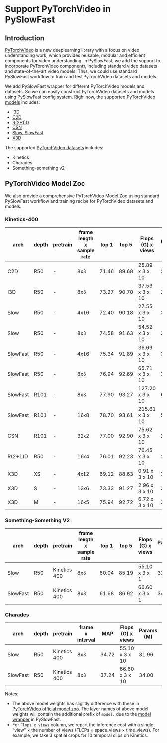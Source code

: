 # Support PyTorchVideo in PySlowFast

## Introduction

[PyTorchVideo](https://pytorchvideo.org/) is a new deeplearning library with a focus on video understanding work, which provides reusable, modular and efficient components for video understanding. In PySlowFast, we add the support to incorporate PyTorchVideo components, including standard video datasets and state-of-the-art video models. Thus, we could use standard PySlowFast workflow to train and test PyTorchVideo datasets and models.

We add PySlowFast wrapper for different PyTorchVideo models and datasets. So we can easily construct PyTorchVideo datasets and models using PySlowFast config system. Right now, the supported [PyTorchVideo models](https://github.com/facebookresearch/SlowFast/blob/master/slowfast/models/ptv_model_builder.py) includes:
  * [I3D](https://arxiv.org/pdf/1705.07750.pdf)
  * [C2D](https://arxiv.org/pdf/1711.07971.pdf)
  * [R(2+1)D](https://openaccess.thecvf.com/content_cvpr_2018/papers/Tran_A_Closer_Look_CVPR_2018_paper.pdf)
  * [CSN](https://arxiv.org/abs/1904.02811)
  * [Slow, SlowFast](https://arxiv.org/pdf/1812.03982.pdf)
  * [X3D](https://arxiv.org/pdf/2004.04730.pdf)

The supported [PyTorchVideo datasets](https://github.com/facebookresearch/SlowFast/blob/master/slowfast/datasets/ptv_datasets.py) includes:
  * Kinetics
  * Charades
  * Something-something v2

## PyTorchVideo Model Zoo

We also provide a comprehensive PyTorchVideo Model Zoo using standard PySlowFast workflow and training recipe for PyTorchVideo datasets and models.


### Kinetics-400

| arch     | depth | pretrain | frame length x sample rate | top 1 | top 5 | Flops (G) x views | Params (M) | Model                                                                                                       | config                                         |
| -------- | ----- | -------- | -------------------------- | ----- | ----- | ----------------- | ---------- | ------------------------------------------------------------------------------------------------------------| ---------------------------------------------- |
| C2D      | R50   | \-       | 8x8                        | 71.46 | 89.68 | 25.89 x 3 x 10    | 24.33      | [link](https://dl.fbaipublicfiles.com/pytorchvideo/pysf_model_zoo/kinetics/C2D_8x8_R50.pyth)                | Kinetics/pytorchvideo/C2D_8x8_R50              |
| I3D      | R50   | \-       | 8x8                        | 73.27 | 90.70 | 37.53 x 3 x 10    | 28.04      | [link](https://dl.fbaipublicfiles.com/pytorchvideo/pysf_model_zoo/kinetics/I3D_8x8_R50.pyth)                | Kinetics/pytorchvideo/I3D_8x8_R50              |
| Slow     | R50   | \-       | 4x16                       | 72.40 | 90.18 | 27.55 x 3 x 10    | 32.45      | [link](https://dl.fbaipublicfiles.com/pytorchvideo/pysf_model_zoo/kinetics/SLOW_4x16_R50.pyth)              | Kinetics/pytorchvideo/SLOW_4x16_R50            |
| Slow     | R50   | \-       | 8x8                        | 74.58 | 91.63 | 54.52 x 3 x 10    | 32.45      | [link](https://dl.fbaipublicfiles.com/pytorchvideo/pysf_model_zoo/kinetics/SLOW_8x8_R50.pyth)               | Kinetics/pytorchvideo/SLOW_8x8_R50             |
| SlowFast | R50   | \-       | 4x16                       | 75.34 | 91.89 | 36.69 x 3 x 10    | 34.48      | [link](https://dl.fbaipublicfiles.com/pytorchvideo/pysf_model_zoo/kinetics/SLOWFAST_4x16_R50.pyth)          | Kinetics/pytorchvideo/SLOWFAST_4x16_R50        |
| SlowFast | R50   | \-       | 8x8                        | 76.94 | 92.69 | 65.71 x 3 x 10    | 34.57      | [link](https://dl.fbaipublicfiles.com/pytorchvideo/pysf_model_zoo/kinetics/SLOWFAST_8x8_R50.pyth)           | Kinetics/pytorchvideo/SLOWFAST_8x8_R50         |
| SlowFast | R101  | \-       | 8x8                        | 77.90 | 93.27 | 127.20 x 3 x 10   | 62.83      | [link](https://dl.fbaipublicfiles.com/pytorchvideo/pysf_model_zoo/kinetics/SLOWFAST_8x8_R101.pyth)          | Kinetics/pytorchvideo/SLOWFAST_8x8_R101        |
| SlowFast | R101  | \-       | 16x8                       | 78.70 | 93.61 | 215.61 x 3 x 10   | 53.77      | [link](https://dl.fbaipublicfiles.com/pytorchvideo/pysf_model_zoo/kinetics/SLOWFAST\_16x8\_R101_50_50.pyth) | Kinetics/pytorchvideo/SLOWFAST_16x8_R101_50_50 |
| CSN      | R101  | \-       | 32x2                       | 77.00 | 92.90 | 75.62 x 3 x 10    | 22.21      | [link](https://dl.fbaipublicfiles.com/pytorchvideo/pysf_model_zoo/kinetics/CSN_32x2_R101.pyth)              | Kinetics/pytorchvideo/CSN_32x2_R101            |
| R(2+1)D  | R50   | \-       | 16x4                       | 76.01 | 92.23 | 76.45 x 3 x 10    | 28.11      | [link](https://dl.fbaipublicfiles.com/pytorchvideo/pysf_model_zoo/kinetics/R2PLUS1D_16x4_R50.pyth)          | Kinetics/pytorchvideo/R2PLUS1D_16x4_R50        |
| X3D      | XS    | \-       | 4x12                       | 69.12 | 88.63 | 0.91 x 3 x 10     | 3.79       | [link](https://dl.fbaipublicfiles.com/pytorchvideo/pysf_model_zoo/kinetics/X3D_XS.pyth)                     | Kinetics/pytorchvideo/X3D_XS                   |
| X3D      | S     | \-       | 13x6                       | 73.33 | 91.27 | 2.96 x 3 x 10     | 3.79       | [link](https://dl.fbaipublicfiles.com/pytorchvideo/pysf_model_zoo/kinetics/X3D_S.pyth)                      | Kinetics/pytorchvideo/X3D_S                    |
| X3D      | M     | \-       | 16x5                       | 75.94 | 92.72 | 6.72 x 3 x 10     | 3.79       | [link](https://dl.fbaipublicfiles.com/pytorchvideo/pysf_model_zoo/kinetics/X3D_M.pyth)                      | Kinetics/pytorchvideo/X3D_M                    |


### Something-Something V2

| arch     | depth | pretrain     | frame length x sample rate | top 1 | top 5 | Flops (G) x views | Params (M) | Model                                                                                               | config             |
| -------- | ----- | ------------ | -------------------------- | ----- | ----- | ----------------- | ---------- | --------------------------------------------------------------------------------------------------- | ------------------ |
| Slow     | R50   | Kinetics 400 | 8x8                        | 60.04 | 85.19 | 55.10 x 3 x 1     | 31.96      | [link](https://dl.fbaipublicfiles.com/pytorchvideo/pysf_model_zoo/ssv2/SLOW_8x8_R50.pyth)     | SSv2/pytorchvideo/SLOW_8x8_R50     |
| SlowFast | R50   | Kinetics 400 | 8x8                        | 61.68 | 86.92 | 66.60 x 3 x 1     | 34.04      | [link](https://dl.fbaipublicfiles.com/pytorchvideo/pysf_model_zoo/ssv2/SLOWFAST_8x8_R50.pyth) | SSv2/pytorchvideo/SLOWFAST_8x8_R50 |

### Charades

| arch     | depth | pretrain     | frame x interval | MAP   | Flops (G) x views | Params (M) | Model                                                                                               | config             |
| -------- | ----- | ------------ | ---------------- | ----- | ----------------- | ---------- | --------------------------------------------------------------------------------------------------- | ------------------ |
| Slow     | R50   | Kinetics 400 | 8x8              | 34.72 | 55.10 x 3 x 10    | 31.96      | [link](https://dl.fbaipublicfiles.com/pytorchvideo/pysf_model_zoo/ssv2/SLOW_8x8_R50.pyth)     | Charades/pytorchvideo/SLOW_8x8_R50     |
| SlowFast | R50   | Kinetics 400 | 8x8              | 37.24 | 66.60 x 3 x 10    | 34.00      | [link](https://dl.fbaipublicfiles.com/pytorchvideo/pysf_model_zoo/ssv2/SLOWFAST_8x8_R50.pyth) | Charades/pytorchvideo/SLOWFAST_8x8_R50 |

Notes:
* The above model weights has slightly difference with these in [PyTorchVideo official model zoo](https://github.com/facebookresearch/pytorchvideo/blob/master/docs/source/model_zoo.md). The layer names of above model weights will contain the additional prefix of `model.` due to the [model wrapper](https://github.com/facebookresearch/SlowFast/blob/master/slowfast/models/ptv_model_builder.py) in PySlowFast.
* For `Flops x views` column, we report the inference cost with a single “view" × the number of views (FLOPs × space_views × time_views). For example, we take 3 spatial crops for 10 temporal clips on Kinetics.
